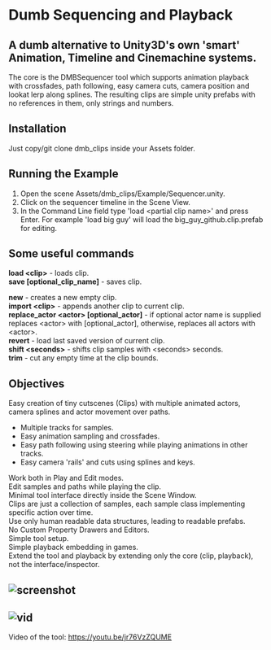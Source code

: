 # Dumb Sequencing and Playback
A dumb alternative to Unity3D's own 'smart' Animation, Timeline and Cinemachine systems.
----
The core is the DMBSequencer tool which supports animation playback with crossfades, path following, easy camera cuts, camera position and lookat lerp along splines. The resulting clips are simple unity prefabs with no references in them, only strings and numbers.

Installation
----
Just copy/git clone dmb_clips inside your Assets folder.

Running the Example
----
1) Open the scene Assets/dmb_clips/Example/Sequencer.unity. 
2) Click on the sequencer timeline in the Scene View. 
3) In the Command Line field type 'load \<partial clip name\>' and press Enter. For example 'load big guy' will load the big_guy_github.clip.prefab for editing.

Some useful commands
----
**load \<clip\>** - loads clip.  
**save \[optional_clip_name\]** - saves clip.  

**new** - creates a new empty clip.  
**import \<clip\>** - appends another clip to current clip.  
**replace_actor \<actor\> \[optional_actor\]** - if optional actor name is supplied replaces \<actor\> with [optional_actor], otherwise, replaces all actors with \<actor\>.  
**revert** - load last saved version of current clip.  
**shift \<seconds\>** - shifts clip samples with \<seconds\> seconds.  
**trim** - cut any empty time at the clip bounds.  

Objectives
----
Easy creation of tiny cutscenes (Clips) with multiple animated actors, camera splines and actor movement over paths.  
* Multiple tracks for samples.  
* Easy animation sampling and crossfades.  
* Easy path following using steering while playing animations in other tracks.  
* Easy camera 'rails' and cuts using splines and keys.    

Work both in Play and Edit modes.  
Edit samples and paths while playing the clip.  
Minimal tool interface directly inside the Scene Window.  
Clips are just a collection of samples, each sample class implementing specific action over time.  
Use only human readable data structures, leading to readable prefabs.  
No Custom Property Drawers and Editors.  
Simple tool setup.  
Simple playback embedding in games.  
Extend the tool and playback by extending only the core (clip, playback), not the interface/inspector.

![screenshot](https://i.imgur.com/sHUU5de.png)
----
![vid](https://i.imgur.com/Ft3AgNi.gif)
----
Video of the tool: https://youtu.be/jr76VzZQUME
